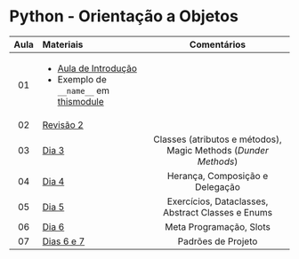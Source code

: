 # Python - Orientação a Objetos

| Aula | Materiais | Comentários |
|:---:|:---|:---:|
| 01 | <ul><li>[Aula de Introdução](intro.ipynb)</li><li>Exemplo de `__name__` em [thismodule](thismodule.py)</li></ul> | |
| 02 | [Revisão 2](day2.ipynb) | |
| 03 | [Dia 3](day3.ipynb) | Classes (atributos e métodos), Magic Methods (_Dunder Methods_) |
| 04 | [Dia 4](day4.ipynb) | Herança, Composição e Delegação |
| 05 | [Dia 5](day5.md) | Exercícios, Dataclasses, Abstract Classes e Enums |
| 06 | [Dia 6](day6.ipynb) | Meta Programação, Slots |
| 07 | [Dias 6 e 7](./padroes_projeto/readme.md) | Padrões de Projeto |